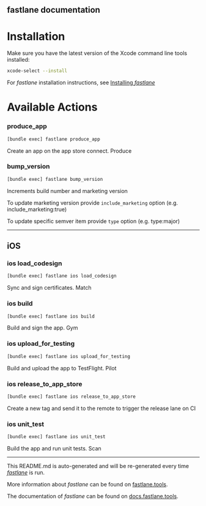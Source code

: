 fastlane documentation
----

# Installation

Make sure you have the latest version of the Xcode command line tools installed:

```sh
xcode-select --install
```

For _fastlane_ installation instructions, see [Installing _fastlane_](https://docs.fastlane.tools/#installing-fastlane)

# Available Actions

### produce_app

```sh
[bundle exec] fastlane produce_app
```

Create an app on the app store connect. Produce

### bump_version

```sh
[bundle exec] fastlane bump_version
```

Increments build number and marketing version

To update marketing version provide `include_marketing` option (e.g. include_marketing:true)

To update specific semver item provide `type` option (e.g. type:major)

----


## iOS

### ios load_codesign

```sh
[bundle exec] fastlane ios load_codesign
```

Sync and sign certificates. Match

### ios build

```sh
[bundle exec] fastlane ios build
```

Build and sign the app. Gym

### ios upload_for_testing

```sh
[bundle exec] fastlane ios upload_for_testing
```

Build and upload the app to TestFlight. Pilot

### ios release_to_app_store

```sh
[bundle exec] fastlane ios release_to_app_store
```

Create a new tag and send it to the remote to trigger the release lane on CI

### ios unit_test

```sh
[bundle exec] fastlane ios unit_test
```

Build the app and run unit tests. Scan

----

This README.md is auto-generated and will be re-generated every time [_fastlane_](https://fastlane.tools) is run.

More information about _fastlane_ can be found on [fastlane.tools](https://fastlane.tools).

The documentation of _fastlane_ can be found on [docs.fastlane.tools](https://docs.fastlane.tools).

